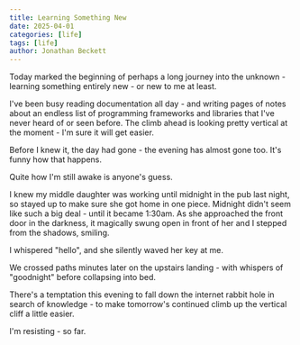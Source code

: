 ```yaml
---
title: Learning Something New
date: 2025-04-01
categories: [life]
tags: [life]
author: Jonathan Beckett
---
```


Today marked the beginning of perhaps a long journey into the unknown - learning something entirely new - or new to me at least.

I've been busy reading documentation all day - and writing pages of notes about an endless list of programming frameworks and libraries that I've never heard of or seen before. The climb ahead is looking pretty vertical at the moment - I'm sure it will get easier.

Before I knew it, the day had gone - the evening has almost gone too. It's funny how that happens.

Quite how I'm still awake is anyone's guess.

I knew my middle daughter was working until midnight in the pub last night, so stayed up to make sure she got home in one piece. Midnight didn't seem like such a big deal - until it became 1:30am. As she approached the front door in the darkness, it magically swung open in front of her and I stepped from the shadows, smiling.

I whispered "hello", and she silently waved her key at me.

We crossed paths minutes later on the upstairs landing - with whispers of "goodnight" before collapsing into bed.

There's a temptation this evening to fall down the internet rabbit hole in search of knowledge - to make tomorrow's continued climb up the vertical cliff a little easier.

I'm resisting - so far.